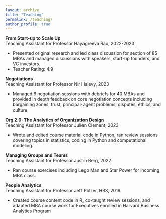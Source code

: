 ```yaml
---
layout: archive
title: "Teaching"
permalink: /teaching/
author_profile: true
---
```


**From Start-up to Scale Up**\
Teaching Assistant for Professor Hayagreeva Rao, 2022-2023
- Presented original research and led class discussion for section of 85 MBAs and managed discussions with speakers, start-up founders, and VC investors.
- Teacher Rating: 4.9

**Negotiations**\
Teaching Assistant for Professor Nir Halevy, 2023
-	Managed 6 negotiation sessions with debriefs for 40 MBAs and provided in depth feedback on core negotiation concepts including bargaining zones, trust, 
principal-agent problems, disputes, ethics, and culture.
     
**Org 2.0: The Analytics of Organization Design**\
Teaching Assistant for Professor Julien Clement, 2023
- Wrote and edited course material code in Python, ran review sessions covering topics in statistics, coding in Python and 
computational modeling.
  
**Managing Groups and Teams**\
Teaching Assistant for Professor Justin Berg, 2022
- Ran course exercises including Lego Man and Star Power for incoming MBA class.

**People Analytics**\
Teaching Assistant for Professor Jeff Polzer, HBS, 2019
-	Created course content code in R, co-taught review sessions, and adapted MBA course work for Executives enrolled in Harvard Business Analytics Program

    
